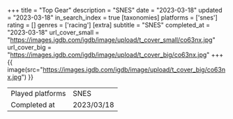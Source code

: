 +++
title = "Top Gear"
description = "SNES"
date = "2023-03-18"
updated = "2023-03-18"
in_search_index = true
[taxonomies]
platforms = ['snes']
rating = []
genres = ['racing']
[extra]
subtitle = "SNES"
completed_at = "2023-03-18"
url_cover_small = "https://images.igdb.com/igdb/image/upload/t_cover_small/co63nx.jpg"
url_cover_big = "https://images.igdb.com/igdb/image/upload/t_cover_big/co63nx.jpg"
+++
{{ image(src="https://images.igdb.com/igdb/image/upload/t_cover_big/co63nx.jpg") }}

|              |            |
| ------------ | ---------- |
| Played platforms    | SNES |
| Completed at | 2023/03/18 |

